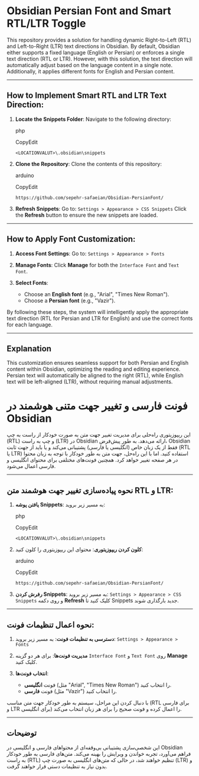# Obsidian Persian Font and Smart RTL/LTR Toggle

This repository provides a solution for handling dynamic Right-to-Left (RTL) and Left-to-Right (LTR) text directions in Obsidian. By default, Obsidian either supports a fixed language (English or Persian) or enforces a single text direction (RTL or LTR). However, with this solution, the text direction will automatically adjust based on the language content in a single note. Additionally, it applies different fonts for English and Persian content.

---

## How to Implement Smart RTL and LTR Text Direction:

1. **Locate the Snippets Folder**: Navigate to the following directory:
    
    php
    
    CopyEdit
    
    `<LOCATIONVALUT>\.obsidian\snippets`
    
2. **Clone the Repository**: Clone the contents of this repository:
    
    arduino
    
    CopyEdit
    
    `https://github.com/sepehr-safaeian/Obsidian-PersianFont/`
    
3. **Refresh Snippets**: Go to: `Settings > Appearance > CSS Snippets` Click the **Refresh** button to ensure the new snippets are loaded.
    

---

## How to Apply Font Customization:

1. **Access Font Settings**: Go to: `Settings > Appearance > Fonts`
    
2. **Manage Fonts**: Click **Manage** for both the `Interface Font` and `Text Font`.
    
3. **Select Fonts**:
    
    - Choose an **English font** (e.g., "Arial", "Times New Roman").
    - Choose a **Persian font** (e.g., "Vazir").

By following these steps, the system will intelligently apply the appropriate text direction (RTL for Persian and LTR for English) and use the correct fonts for each language.

---

## Explanation

This customization ensures seamless support for both Persian and English content within Obsidian, optimizing the reading and editing experience. Persian text will automatically be aligned to the right (RTL), while English text will be left-aligned (LTR), without requiring manual adjustments.


# فونت فارسی و تغییر جهت متنی هوشمند در Obsidian

این ریپوزیتوری راه‌حلی برای مدیریت تغییر جهت متن به صورت خودکار از راست به چپ (RTL) و چپ به راست (LTR) در Obsidian ارائه می‌دهد. به طور پیش‌فرض، Obsidian فقط از یک زبان خاص (انگلیسی یا فارسی) پشتیبانی می‌کند و یا باید از جهت ثابت (RTL یا LTR) استفاده کنید. اما با این راه‌حل، جهت متن به طور خودکار با توجه به زبان محتوا در هر صفحه تغییر خواهد کرد. همچنین فونت‌های مختلفی برای محتوای انگلیسی و فارسی اعمال می‌شود.

---

## نحوه پیاده‌سازی تغییر جهت هوشمند متن RTL و LTR:

1. **یافتن پوشه Snippets**: به مسیر زیر بروید:
    
    php
    
    CopyEdit
    
    `<LOCATIONVALUT>\.obsidian\snippets`
    
2. **کلون کردن ریپوزیتوری**: محتوای این ریپوزیتوری را کلون کنید:
    
    arduino
    
    CopyEdit
    
    `https://github.com/sepehr-safaeian/Obsidian-PersianFont/`
    
3. **رفرش کردن Snippets**: به مسیر زیر بروید: `Settings > Appearance > CSS Snippets` و روی دکمه **Refresh** کلیک کنید تا Snippets جدید بارگذاری شوند.
    

---

## نحوه اعمال تنظیمات فونت:

1. **دسترسی به تنظیمات فونت**: به مسیر زیر بروید: `Settings > Appearance > Fonts`
    
2. **مدیریت فونت‌ها**: برای هر دو گزینه `Interface Font` و `Text Font` روی **Manage** کلیک کنید.
    
3. **انتخاب فونت‌ها**:
    
    - فونت **انگلیسی** (مثل "Arial", "Times New Roman") را انتخاب کنید.
    - فونت **فارسی** (مثل "Vazir") را انتخاب کنید.

با دنبال کردن این مراحل، سیستم به طور خودکار جهت متن مناسب (RTL برای فارسی و LTR برای انگلیسی) را اعمال کرده و فونت صحیح را برای هر زبان انتخاب می‌کند.

---

## توضیحات

این شخصی‌سازی پشتیبانی بی‌وقفه‌ای از محتواهای فارسی و انگلیسی در Obsidian فراهم می‌آورد، تجربه خواندن و ویرایش را بهینه می‌کند. متن‌های فارسی به طور خودکار به راست (RTL) تنظیم خواهند شد، در حالی که متن‌های انگلیسی به صورت چپ (LTR) و بدون نیاز به تنظیمات دستی قرار خواهند گرفت.